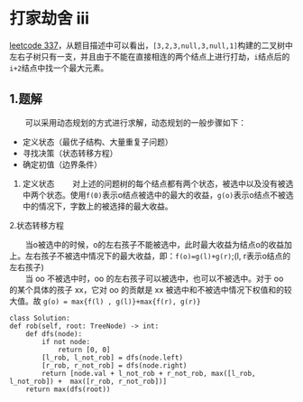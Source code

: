 # 打家劫舍 iii

[leetcode 337](https://leetcode-cn.com/problems/house-robber-iii/)，从题目描述中可以看出，`[3,2,3,null,3,null,1]`构建的二叉树中左右子树只有一支，并且由于不能在直接相连的两个结点上进行打劫，`i`结点后的`i+2`结点中找一个最大元素。



## 1.题解
&emsp;&emsp;可以采用动态规划的方式进行求解，动态规划的一般步骤如下：
* 定义状态（最优子结构、大量重复子问题）
* 寻找决策（状态转移方程）
* 确定初值（边界条件）

1. 定义状态
&emsp;&emsp;对上述的问题树的每个结点都有两个状态，被选中以及没有被选中两个状态。使用`f(0)`表示o结点被选中的最大的收益，`g(o)`表示o结点不被选中的情况下，字数上的被选择的最大收益。  

2.状态转移方程

&emsp;&emsp;当o被选中的时候，o的左右孩子不能被选中，此时最大收益为结点o的收益加上。左右孩子不被选中情况下的最大收益，即：`f(o)=g(l)+g(r)`;(l, r表示o结点的左右孩子)  
&emsp;&emsp;当 oo 不被选中时，oo 的左右孩子可以被选中，也可以不被选中。对于 oo 的某个具体的孩子 xx，它对 oo 的贡献是 xx 被选中和不被选中情况下权值和的较大值。故 `g(o) = max{f(l) , g(l)}+max{f(r), g(r)}`




    class Solution:
    def rob(self, root: TreeNode) -> int:
        def dfs(node):
            if not node:
                return [0, 0]
            [l_rob, l_not_rob] = dfs(node.left)
            [r_rob, r_not_rob] = dfs(node.right)
            return [node.val + l_not_rob + r_not_rob, max([l_rob, l_not_rob]) +  max([r_rob, r_not_rob])]
        return max(dfs(root))

